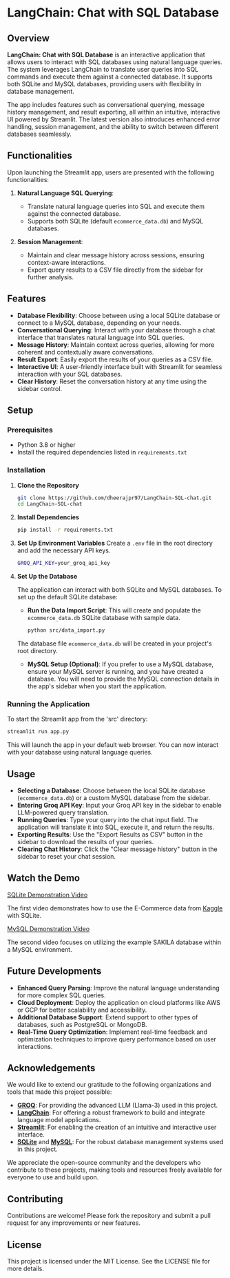 # LangChain: Chat with SQL Database

## Overview

**LangChain: Chat with SQL Database** is an interactive application that allows users to interact with SQL databases using natural language queries. The system leverages LangChain to translate user queries into SQL commands and execute them against a connected database. It supports both SQLite and MySQL databases, providing users with flexibility in database management.

The app includes features such as conversational querying, message history management, and result exporting, all within an intuitive, interactive UI powered by Streamlit. The latest version also introduces enhanced error handling, session management, and the ability to switch between different databases seamlessly.

## Functionalities

Upon launching the Streamlit app, users are presented with the following functionalities:

1. **Natural Language SQL Querying**:
   - Translate natural language queries into SQL and execute them against the connected database.
   - Supports both SQLite (default `ecommerce_data.db`) and MySQL databases.

2. **Session Management**:
   - Maintain and clear message history across sessions, ensuring context-aware interactions.
   - Export query results to a CSV file directly from the sidebar for further analysis.

## Features

- **Database Flexibility**: Choose between using a local SQLite database or connect to a MySQL database, depending on your needs.
- **Conversational Querying**: Interact with your database through a chat interface that translates natural language into SQL queries.
- **Message History**: Maintain context across queries, allowing for more coherent and contextually aware conversations.
- **Result Export**: Easily export the results of your queries as a CSV file.
- **Interactive UI**: A user-friendly interface built with Streamlit for seamless interaction with your SQL databases.
- **Clear History**: Reset the conversation history at any time using the sidebar control.

## Setup

### Prerequisites

- Python 3.8 or higher
- Install the required dependencies listed in `requirements.txt`

### Installation

1. **Clone the Repository**
   ```bash
   git clone https://github.com/dheerajpr97/LangChain-SQL-chat.git
   cd LangChain-SQL-chat
   ```

2. **Install Dependencies**
   ```bash
   pip install -r requirements.txt
   ```

3. **Set Up Environment Variables**
   Create a `.env` file in the root directory and add the necessary API keys.
   ```bash
   GROQ_API_KEY=your_groq_api_key
   ```

4. **Set Up the Database**

   The application can interact with both SQLite and MySQL databases. To set up the default SQLite database:

   - **Run the Data Import Script**: This will create and populate the `ecommerce_data.db` SQLite database with sample data.

     ```bash
     python src/data_import.py
     ```

   The database file `ecommerce_data.db` will be created in your project's root directory.

   - **MySQL Setup (Optional)**: If you prefer to use a MySQL database, ensure your MySQL server is running, and you have created a database. You will need to provide the MySQL connection details in the app's sidebar when you start the application.

### Running the Application

To start the Streamlit app from the 'src' directory:

```bash
streamlit run app.py
```

This will launch the app in your default web browser. You can now interact with your database using natural language queries.

## Usage

- **Selecting a Database**: Choose between the local SQLite database (`ecommerce_data.db`) or a custom MySQL database from the sidebar.
- **Entering Groq API Key**: Input your Groq API key in the sidebar to enable LLM-powered query translation.
- **Running Queries**: Type your query into the chat input field. The application will translate it into SQL, execute it, and return the results.
- **Exporting Results**: Use the "Export Results as CSV" button in the sidebar to download the results of your queries.
- **Clearing Chat History**: Click the "Clear message history" button in the sidebar to reset your chat session.

## Watch the Demo

[SQLite Demonstration Video](https://github.com/user-attachments/assets/d602849c-c330-4a1f-8de3-4efc0b0668bf)

The first video demonstrates how to use the E-Commerce data from [Kaggle](https://www.kaggle.com/datasets/carrie1/ecommerce-data) with SQLite. 

[MySQL Demonstration Video](https://github.com/user-attachments/assets/cf9232c2-e4a3-4190-a230-3a3650d80fb0)

The second video focuses on utilizing the example SAKILA database within a MySQL environment.

## Future Developments

- **Enhanced Query Parsing**: Improve the natural language understanding for more complex SQL queries.
- **Cloud Deployment**: Deploy the application on cloud platforms like AWS or GCP for better scalability and accessibility.
- **Additional Database Support**: Extend support to other types of databases, such as PostgreSQL or MongoDB.
- **Real-Time Query Optimization**: Implement real-time feedback and optimization techniques to improve query performance based on user interactions.

## Acknowledgements

We would like to extend our gratitude to the following organizations and tools that made this project possible:

- **[GROQ](https://groq.com/)**: For providing the advanced LLM (Llama-3) used in this project.
- **[LangChain](https://langchain.com/)**: For offering a robust framework to build and integrate language model applications.
- **[Streamlit](https://streamlit.io/)**: For enabling the creation of an intuitive and interactive user interface.
- **[SQLite](https://www.sqlite.org/)** and **[MySQL](https://www.mysql.com/)**: For the robust database management systems used in this project.

We appreciate the open-source community and the developers who contribute to these projects, making tools and resources freely available for everyone to use and build upon.

## Contributing

Contributions are welcome! Please fork the repository and submit a pull request for any improvements or new features.

## License

This project is licensed under the MIT License. See the LICENSE file for more details.
